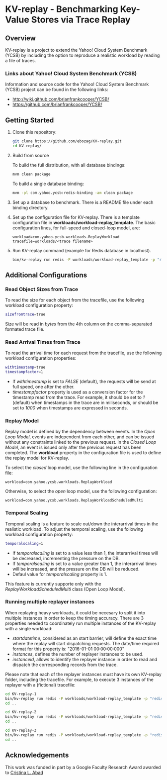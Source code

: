 KV-replay - Benchmarking Key-Value Stores via Trace Replay
==========================================================
Overview
--------
KV-replay is a project to extend the Yahoo! Cloud System Benchmark (YCSB) by including the option to reproduce a realistic workload by reading a file of traces.

### Links about Yahoo! Cloud System Benchmark (YCSB)
Information and source code for the Yahoo! Cloud System Benchmark (YCSB) project can be found in the following links:

+ http://wiki.github.com/brianfrankcooper/YCSB/  
+ https://github.com/brianfrankcooper/YCSB/

Getting Started
---------------

1. Clone this repository:

    ```sh
    git clone https://github.com/ebozag/KV-replay.git
    cd KV-replay/
    ```
    
2.  Build from source

    To build the full distribution, with all database bindings:

    ```sh
    mvn clean package
    ```

    To build a single database binding:

    ```sh
    mvn -pl com.yahoo.ycsb:redis-binding -am clean package
    ```

3. Set up a database to benchmark. There is a README file under each binding directory.

4. Set up the configuration file for KV-replay. There is a template configuration file in **workloads/workload-replay_template**. The basic configuration lines, for full-speed and closed-loop model, are:

   ```
   workload=com.yahoo.ycsb.workloads.ReplayWorkload
   tracefile=workloads/<trace filename>
   ```
5. Run KV-replay command (example for Redis database in localhost). 
    
    ```sh
    bin/kv-replay run redis -P workloads/workload-replay_template -p "redis.host=127.0.0.1" -p "redis.port=6379"
    ```

Additional Configurations
-------------------------

### Read Object Sizes from Trace

To read the size for each object from the tracefile, use the following workload configuration property:

   ```sh
   sizefromtrace=true
   ```

Size will be read in *bytes* from the 4th column on the comma-separated formated trace file.


### Read Arrival Times from Trace

To read the arrival time for each request from the tracefile, use the following workload configuration properties:

   ```sh
   withtimestamp=true
   timestampfactor=1
   ```
- If *withtimestamp* is set to *FALSE* (default), the requests will be send at full speed, one after the other.
- *timestampfactor* property is used as a conversion factor for the timestamp read from the trace. For example, it should be set to *1* (default) when timestamps in the trace are in miliseconds, or should be set to *1000* when timestamps are expressed in seconds.

### Replay Model

Replay model is defined by the dependency between events. In the *Open Loop Model*, events are independent from each other, and can be issued without any constraints linked to the previous request. In the *Closed Loop Model*, an event is issued only after the previous request has been completed. The **workload** property in the configuration file is used to define the replay model for KV-replay.

To select the *closed* loop model, use the following line in the configuration file:

   ```
   workload=com.yahoo.ycsb.workloads.ReplayWorkload
   ```

Otherwise, to select the *open* loop model, use the following configuration:

   ```
   workload=com.yahoo.ycsb.workloads.ReplayWorkloadScheduledMulti
   ```

### Temporal Scaling

Temporal scaling is a feature to scale out/down the interarrival times in the realistic workload. To adjust the temporal scaling, use the following workload configuration property:

   ```sh
   temporalscaling=1
   ```
- If *temporalscaling* is set to a value less than 1, the interarrival times will be decreased, incrementing the pressure on the DB.
- If *temporalscaling* is set to a value greater than 1, the interarrival times will be increased, and the pressure on the DB will be reduced.
- Defaul value for *temporalscaling* property is 1.

This feature is currently supporte only with the *ReplayWorkloadScheduledMulti* class (Open Loop Model).

    
### Running multiple replayer instances

When replaying heavy workloads, it could be necesary to split it into multiple instances in order to keep the timing accuracy. There are 3 properties needed to coordinately run multiple instances of the KV-replay with a single workload:

- *startdatetime*, considered as an start barrier, will define the exact time where the replay will start dispatching requests. The date/time required format for this property is: "2016-01-01 00:00:00:000"
- *instances*, defines the number of replayer instances to be used. 
- *instanceid*, allows to identify the replayer instance in order to read and dispatch the corresponding records from the trace.

Please note that each of the replayer instances must have its own KV-replay folder, including the tracefile. For example, to execute 3 instances of the replayer with a (fictional) tracefile:

   ```sh
   cd KV-replay-1
   bin/kv-replay run redis -P workloads/workload-replay_template -p "redis.host=127.0.0.1" -p "redis.port=6379" -p "instances=3" -p "instanceid=1" -p startdatetime="2016-01-01 00:00:00:000" &
   cd ..

   cd KV-replay-2
   bin/kv-replay run redis -P workloads/workload-replay_template -p "redis.host=127.0.0.1" -p "redis.port=6379" -p "instances=3" -p "instanceid=2" -p startdatetime="2016-01-01 00:00:00:000" &
   cd ..

   cd KV-replay-3
   bin/kv-replay run redis -P workloads/workload-replay_template -p "redis.host=127.0.0.1" -p "redis.port=6379" -p "instances=3" -p "instanceid=3" -p startdatetime="2016-01-01 00:00:00:000" &
   cd ..
   ```

Acknowledgements
-----------------

This work was funded in part by a Google Faculty Research Award awarded to [Cristina L. Abad](https://sites.google.com/site/cristinaabad/)
